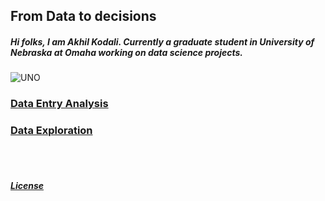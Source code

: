 ## From Data to decisions

##### Hi folks, I am Akhil Kodali. Currently a graduate student in University of Nebraska at Omaha working on data science projects.
![UNO](https://images.app.goo.gl/S1KNsRpzvTcuRLd47)


### [Data Entry Analysis](https://www.unomaha.edu/)

### [Data Exploration](https://www.unomaha.edu/)

<br>
<br>










##### [License](https://github.com/akodali1/Data-to-decision-class/blob/main/LICENSE)
